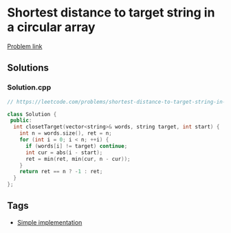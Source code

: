 # Shortest distance to target string in a circular array

[Problem link](https://leetcode.com/problems/shortest-distance-to-target-string-in-a-circular-array/)

## Solutions


### Solution.cpp
```cpp
// https://leetcode.com/problems/shortest-distance-to-target-string-in-a-circular-array/

class Solution {
 public:
  int closetTarget(vector<string>& words, string target, int start) {
    int n = words.size(), ret = n;
    for (int i = 0; i < n; ++i) {
      if (words[i] != target) continue;
      int cur = abs(i - start);
      ret = min(ret, min(cur, n - cur));
    }
    return ret == n ? -1 : ret;
  }
};
```
## Tags

* [Simple implementation](/README.md#Simple_implementation)
